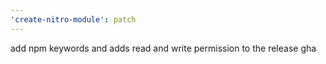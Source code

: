 ```yaml
---
'create-nitro-module': patch
---
```


add npm keywords and adds read and write permission to the release gha
